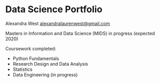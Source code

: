 # Data Science Portfolio

Alexandra West
alexandralaurenwest@gmail.com

Masters in Information and Data Science (MIDS) in progress (expected 2020)

Coursework completed:
- Python Fundamentals 
- Research Design and Data Analysis
- Statistics
- Data Engineering (in progress)
